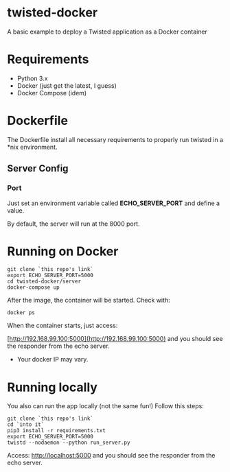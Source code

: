 # twisted-docker
A basic example to deploy a Twisted application as a Docker container

# Requirements
- Python 3.x
- Docker (just get the latest, I guess)
- Docker Compose (idem)

# Dockerfile

The Dockerfile install all necessary requirements to properly run twisted in a *nix environment.

## Server Config

### Port
Just set an environment variable called **ECHO_SERVER_PORT** and define a value.

By default, the server will run at the 8000 port. 

# Running on Docker

```
git clone `this repo's link`
export ECHO_SERVER_PORT=5000
cd twisted-docker/server
docker-compose up
```

After the image, the container will be started. Check with:

```
docker ps
```

When the container starts, just access:

[http://192.168.99.100:5000](http://192.168.99.100:5000) and you should see the responder from the echo server.

* Your docker IP may vary.

# Running locally

You also can run the app locally (not the same fun!)
Follow this steps:

```
git clone `this repo's link`
cd `into it`
pip3 install -r requirements.txt
export ECHO_SERVER_PORT=5000
twistd --nodaemon --python run_server.py
```

Access: [http://localhost:5000](http://localhost:5000) and you should see the responder from the echo server.

